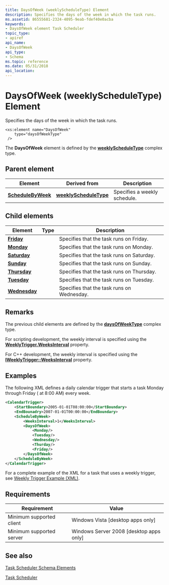 ```yaml
---
title: DaysOfWeek (weeklyScheduleType) Element
description: Specifies the days of the week in which the task runs.
ms.assetid: 86555681-2324-4095-9eab-fdef40e0acba
keywords:
- DaysOfWeek element Task Scheduler
topic_type:
- apiref
api_name:
- DaysOfWeek
api_type:
- Schema
ms.topic: reference
ms.date: 05/31/2018
api_location: 
---
```


# DaysOfWeek (weeklyScheduleType) Element

Specifies the days of the week in which the task runs.

``` syntax
<xs:element name="DaysOfWeek"
    type="daysOfWeekType"
 />
```

The **DaysOfWeek** element is defined by the [**weeklyScheduleType**](taskschedulerschema-weeklyscheduletype-complextype.md) complex type.

## Parent element



| Element                                                                                  | Derived from                                                                     | Description                             |
|------------------------------------------------------------------------------------------|----------------------------------------------------------------------------------|-----------------------------------------|
| [**ScheduleByWeek**](taskschedulerschema-schedulebyweek-calendartriggertype-element.md) | [**weeklyScheduleType**](taskschedulerschema-weeklyscheduletype-complextype.md) | Specifies a weekly schedule.<br/> |



## Child elements



| Element                                                                   | Type | Description                                           |
|---------------------------------------------------------------------------|------|-------------------------------------------------------|
| [**Friday**](taskschedulerschema-friday-daysofweektype-element.md)       |      | Specifies that the task runs on Friday.<br/>    |
| [**Monday**](taskschedulerschema-monday-daysofweektype-element.md)       |      | Specifies that the task runs on Monday.<br/>    |
| [**Saturday**](taskschedulerschema-saturday-daysofweektype-element.md)   |      | Specifies that the task runs on Saturday.<br/>  |
| [**Sunday**](taskschedulerschema-sunday-daysofweektype-element.md)       |      | Specifies that the task runs on Sunday.<br/>    |
| [**Thursday**](taskschedulerschema-thursday-daysofweektype-element.md)   |      | Specifies that the task runs on Thursday.<br/>  |
| [**Tuesday**](taskschedulerschema-tuesday-daysofweektype-element.md)     |      | Specifies that the task runs on Tuesday.<br/>   |
| [**Wednesday**](taskschedulerschema-wednesday-daysofweektype-element.md) |      | Specifies that the task runs on Wednesday.<br/> |



## Remarks

The previous child elements are defined by the [**daysOfWeekType**](taskschedulerschema-daysofweektype-complextype.md) complex type.

For scripting development, the weekly interval is specified using the [**WeeklyTrigger.WeeksInterval**](weeklytrigger-weeksinterval.md) property.

For C++ development, the weekly interval is specified using the [**IWeeklyTrigger::WeeksInterval**](/windows/desktop/api/taskschd/nf-taskschd-iweeklytrigger-get_weeksinterval) property.

## Examples

The following XML defines a daily calendar trigger that starts a task Monday through Friday ( at 8:00 AM) every week.


```XML
<CalendarTrigger>
    <StartBoundary>2005-01-01T08:00:00</StartBoundary>
    <EndBounadry>2007-01-01T00:00:00</EndBoundary>
    <ScheduleByWeek>
        <WeeksInterval>1</WeeksInterval>
        <DaysOfWeek>
            <Monday/>
            <Tuesday/>
            <Wednesday/>
            <Thurday/>
            <Friday/>
        </DaysOfWeek>
    </ScheduleByWeek>
</CalendarTrigger>
```



For a complete example of the XML for a task that uses a weekly trigger, see [Weekly Trigger Example (XML)](weekly-trigger-example--xml-.md).

## Requirements



| Requirement | Value |
|-------------------------------------|------------------------------------------------------|
| Minimum supported client<br/> | Windows Vista \[desktop apps only\]<br/>       |
| Minimum supported server<br/> | Windows Server 2008 \[desktop apps only\]<br/> |



## See also

<dl> <dt>

[Task Scheduler Schema Elements](task-scheduler-schema-elements.md)
</dt> <dt>

[Task Scheduler](task-scheduler-start-page.md)
</dt> </dl>

 

 





